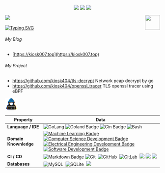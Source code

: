 <!--   my-icons -->
<p align="center">
    <a href="https://github.com/kiosk404/kiosk404"><img src="https://img.shields.io/badge/status-updating-brightgreen.svg"></a>
    <a href="https://github.com/golang/go"><img src="https://img.shields.io/badge/Golang-1.24-FF1493.svg"></a>
    <a href="https://github.com/kiosk404/kiosk404/graphs/contributors"><img src="https://img.shields.io/github/contributors/kiosk404/kiosk404?color=blue"></a>
</p>

<!--   my-header-img -->
![](./src/header_.png)
<a href="https://www.python.org/"><img src="https://upload.wikimedia.org/wikipedia/commons/c/c3/Python-logo-notext.svg" align="right" height="48" width="48" ></a>


<!--   my-ticker -->    
[![Typing SVG](https://readme-typing-svg.herokuapp.com?color=%2336BCF7&center=true&vCenter=true&width=600&lines=Hi+there+👋,+I+am+Kiosk;+Welcome+to+My+Profile!;Over+6+years+of+programming+experience;Always+learning+new+things+;Gopher+here)](https://git.io/typing-svg)

###### My Blog
- [https://kiosk007.top](https://kiosk007.top)

###### My Project
- https://github.com/kiosk404/tls-decrypt Network pcap decrypt by go
- https://github.com/kiosk404/openssl_tracer TLS openssl tracer using eBPF

<img src = "https://github.com/0xAbdulKhalid/0xAbdulKhalid/raw/main/assets/mdImages/about_me.gif" width = 40px>


<!--   my-skils -->

| Property                                        | Data |
|-------------------------------------------------|---------------------------------------------------------------------------------------------------------------------------------|
| **Language / IDE**                              | ![GoLang](https://img.shields.io/badge/-Golang-3776AB?style=flat&logo=Golang&logoColor=white) ![Goland Badge](https://img.shields.io/badge/-Goland-3776AB?style=flat&logo=Goland&logoColor=white) ![Gin Badge](https://img.shields.io/badge/-Gin-3776AB?style=flat&logo=Gin&logoColor=white) ![Bash](https://img.shields.io/badge/-Bash-444444?style=flat&logo=GnuBash)&nbsp;                                                                                                                                                                                                                       |
| **Domain Knownledge**                           | [![Machine Learning Badge](https://img.shields.io/badge/-Machine%20Learning-01D277?style=flat&logoColor=white)](https://github.com/BEPb/BEPb) [![Computer Science Development Badge](https://img.shields.io/badge/-Computer%20Science-FAB040?style=flat&logoColor=white)](https://github.com/search?q=user%3ABEPb&type=Repositories) [![Electrical Engineering Development Badge](https://img.shields.io/badge/-Electrical%20Engineering-4C8CBF?style=flat&logoColor=white)](https://github.com/search?q=user%3ABEPb&type=Repositories) [![Software Development Badge](https://img.shields.io/badge/-Software%20Development-FF6600?style=flat&logoColor=white)](https://github.com/search?q=user%3ABEPb&type=Repositories)                                                                                                     |
| **CI / CD**                                     | [![Markdown Badge](https://img.shields.io/badge/-Markdown-2088FF?style=flat&logo=Markdown&logoColor=white)](https://github.com/BEPb/BEPb) ![Git](https://img.shields.io/badge/-Git-004400?style=flat&logo=git)&nbsp; ![GitHub](https://img.shields.io/badge/-GitHub-444444?style=flat&logo=github)&nbsp; ![GitLab](https://img.shields.io/badge/-GitLab-444444?style=flat&logo=GitLab)&nbsp;  [![](https://img.shields.io/badge/-Docker-2496ED?style=flat-square&logo=docker&logoColor=white)](https://www.docker.com) [![](https://img.shields.io/badge/-Goland-000000?style=flat-square&logo=goland&logoColor=white)](https://www.jetbrains.com/goland/) [![](https://img.shields.io/badge/-VS_Code-007ACC?style=flat-square&logo=visual-studio-code&logoColor=white)](https://code.visualstudio.com)|
| **Databases**                                   | ![MySQL](https://img.shields.io/badge/-MySQL-444444?style=flat&logo=MySQL)&nbsp; ![SQLite](https://img.shields.io/badge/-SQLite-444444?style=flat&logo=SQLite)&nbsp; [![](https://img.shields.io/badge/-PostgreSQL-336791?style=flat-square&logo=postgresql&logoColor=white)](https://www.postgresql.org)                                                                                                      

